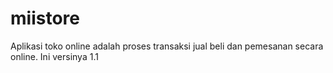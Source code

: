 # miistore
Aplikasi toko online adalah proses transaksi jual beli dan pemesanan secara online. Ini versinya 1.1
